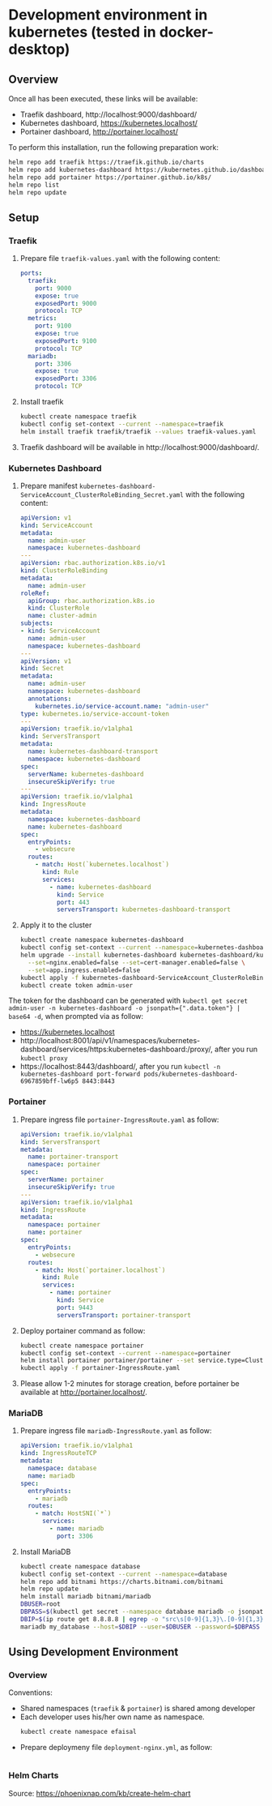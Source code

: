 # Development environment in kubernetes (tested in docker-desktop)

## Overview
Once all has been executed, these links will be available:
- Traefik dashboard, http://localhost:9000/dashboard/
- Kubernetes dashboard, https://kubernetes.localhost/
- Portainer dashboard, http://portainer.localhost/

To perform this installation, run the following preparation work:
```bash
helm repo add traefik https://traefik.github.io/charts
helm repo add kubernetes-dashboard https://kubernetes.github.io/dashboard/
helm repo add portainer https://portainer.github.io/k8s/
helm repo list
helm repo update
```

## Setup

### Traefik
1. Prepare file `traefik-values.yaml` with the following content: 
   ```yaml
   ports:
     traefik:
       port: 9000
       expose: true
       exposedPort: 9000
       protocol: TCP
     metrics:
       port: 9100
       expose: true
       exposedPort: 9100
       protocol: TCP
     mariadb:
       port: 3306
       expose: true
       exposedPort: 3306
       protocol: TCP
   ```
2. Install traefik
   ```bash
   kubectl create namespace traefik
   kubectl config set-context --current --namespace=traefik
   helm install traefik traefik/traefik --values traefik-values.yaml
   ```
3. Traefik dashboard will be available in http://localhost:9000/dashboard/.

### Kubernetes Dashboard
1. Prepare manifest `kubernetes-dashboard-ServiceAccount_ClusterRoleBinding_Secret.yaml` with the following content:
   ```yaml
   apiVersion: v1
   kind: ServiceAccount
   metadata:
     name: admin-user
     namespace: kubernetes-dashboard
   ---
   apiVersion: rbac.authorization.k8s.io/v1
   kind: ClusterRoleBinding
   metadata:
     name: admin-user
   roleRef:
     apiGroup: rbac.authorization.k8s.io
     kind: ClusterRole
     name: cluster-admin
   subjects:
   - kind: ServiceAccount
     name: admin-user
     namespace: kubernetes-dashboard
   ---
   apiVersion: v1
   kind: Secret
   metadata:
     name: admin-user
     namespace: kubernetes-dashboard
     annotations:
       kubernetes.io/service-account.name: "admin-user"   
   type: kubernetes.io/service-account-token
   ---
   apiVersion: traefik.io/v1alpha1
   kind: ServersTransport
   metadata:
     name: kubernetes-dashboard-transport
     namespace: kubernetes-dashboard
   spec:
     serverName: kubernetes-dashboard
     insecureSkipVerify: true
   ---
   apiVersion: traefik.io/v1alpha1
   kind: IngressRoute
   metadata:
     namespace: kubernetes-dashboard
     name: kubernetes-dashboard
   spec:
     entryPoints:
       - websecure
     routes:
       - match: Host(`kubernetes.localhost`)
         kind: Rule
         services:
           - name: kubernetes-dashboard
             kind: Service
             port: 443
             serversTransport: kubernetes-dashboard-transport
   ```
2. Apply it to the cluster
   ```bash
   kubectl create namespace kubernetes-dashboard
   kubectl config set-context --current --namespace=kubernetes-dashboard
   helm upgrade --install kubernetes-dashboard kubernetes-dashboard/kubernetes-dashboard \
     --set=nginx.enabled=false --set=cert-manager.enabled=false \
     --set=app.ingress.enabled=false
   kubectl apply -f kubernetes-dashboard-ServiceAccount_ClusterRoleBinding_Secret.yaml
   kubectl create token admin-user
   ```

The token for the dashboard can be generated with `kubectl get secret admin-user -n kubernetes-dashboard -o jsonpath={".data.token"} | base64 -d`, when prompted via as follow:
- https://kubernetes.localhost
- http://localhost:8001/api/v1/namespaces/kubernetes-dashboard/services/https:kubernetes-dashboard:/proxy/, after you run `kubectl proxy`
- https://localhost:8443/dashboard/, after you run `kubectl -n kubernetes-dashboard port-forward pods/kubernetes-dashboard-6967859bff-lw6p5 8443:8443`

### Portainer
1. Prepare ingress file `portainer-IngressRoute.yaml` as follow:
   ```yaml
   apiVersion: traefik.io/v1alpha1
   kind: ServersTransport
   metadata:
     name: portainer-transport
     namespace: portainer
   spec:
     serverName: portainer
     insecureSkipVerify: true
   ---
   apiVersion: traefik.io/v1alpha1
   kind: IngressRoute
   metadata:
     namespace: portainer
     name: portainer
   spec:
     entryPoints:
       - websecure
     routes:
       - match: Host(`portainer.localhost`)
         kind: Rule
         services:
           - name: portainer
             kind: Service
             port: 9443
             serversTransport: portainer-transport
   ```
2. Deploy portainer command as follow:
   ```bash
   kubectl create namespace portainer
   kubectl config set-context --current --namespace=portainer
   helm install portainer portainer/portainer --set service.type=ClusterIP
   kubectl apply -f portainer-IngressRoute.yaml
   ```
3. Please allow 1-2 minutes for storage creation, before portainer be available at http://portainer.localhost/.

### MariaDB
1. Prepare ingress file `mariadb-IngressRoute.yaml` as follow:
   ```yaml
   apiVersion: traefik.io/v1alpha1
   kind: IngressRouteTCP
   metadata:
     namespace: database
     name: mariadb
   spec:
     entryPoints:
       - mariadb
     routes:
       - match: HostSNI(`*`)
         services:
           - name: mariadb
             port: 3306
   ```
2. Install MariaDB
   ```bash
   kubectl create namespace database
   kubectl config set-context --current --namespace=database
   helm repo add bitnami https://charts.bitnami.com/bitnami
   helm repo update
   helm install mariadb bitnami/mariadb
   DBUSER=root
   DBPASS=$(kubectl get secret --namespace database mariadb -o jsonpath="{.data.mariadb-root-password}" | base64 -d)
   DBIP=$(ip route get 8.8.8.8 | egrep -o "src\s[0-9]{1,3}\.[0-9]{1,3}\.[0-9]{1,3}\.[0-9]{1,3}\s" | awk '{print $2}')
   mariadb my_database --host=$DBIP --user=$DBUSER --password=$DBPASS
   ```

<!--    
** Please be patient while the chart is being deployed **

Tip:

  Watch the deployment status using the command: kubectl get pods -w --namespace database -l app.kubernetes.io/instance=mariadb

Services:

  echo Primary: mariadb.database.svc.cluster.local:3306

Administrator credentials:

  Username: root
  Password : $(kubectl get secret --namespace database mariadb -o jsonpath="{.data.mariadb-root-password}" | base64 -d)

To connect to your database:

  1. Run a pod that you can use as a client:

      kubectl run mariadb-client --rm --tty -i --restart='Never' --image  docker.io/bitnami/mariadb:11.0.3-debian-11-r5 --namespace database --command -- bash

  2. To connect to primary service (read/write):

      mysql -h mariadb.database.svc.cluster.local -uroot -p my_database

To upgrade this helm chart:

  1. Obtain the password as described on the 'Administrator credentials' section and set the 'auth.rootPassword' parameter as shown below:

      ROOT_PASSWORD=$(kubectl get secret --namespace database mariadb -o jsonpath="{.data.mariadb-root-password}" | base64 -d)
      helm upgrade --namespace database mariadb oci://registry-1.docker.io/bitnamicharts/mariadb --set auth.rootPassword=$ROOT_PASSWORD
 -->

## Using Development Environment
### Overview
Conventions:
- Shared namespaces (`traefik` & `portainer`) is shared among developer
- Each developer uses his/her own name as namespace.
  ```bash
  kubectl create namespace efaisal
  ```
- Prepare deploymeny file `deployment-nginx.yml`, as follow:
  ```yaml
  ```
### Helm Charts
Source: https://phoenixnap.com/kb/create-helm-chart
```bash
```
